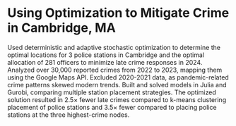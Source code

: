 # Using Optimization to Mitigate Crime in Cambridge, MA
Used deterministic and adaptive stochastic optimization to determine the optimal locations for 3 police stations in Cambridge and the optimal allocation of 281 officers to minimize late crime responses in 2024. Analyzed over 30,000 reported crimes from 2022 to 2023, mapping them using the Google Maps API. Excluded 2020-2021 data, as pandemic-related crime patterns skewed modern trends. Built and solved models in Julia and Gurobi, comparing multiple station placement strategies. The optimized solution resulted in 2.5× fewer late crimes compared to k-means clustering placement of police stations and 3.5× fewer compared to placing police stations at the three highest-crime nodes.
